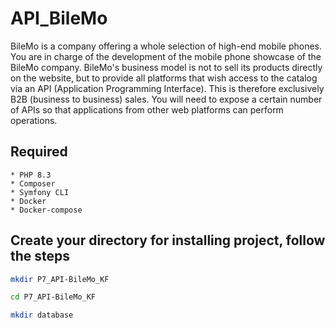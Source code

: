 # API_BileMo

BileMo is a company offering a whole selection of high-end mobile phones. You are in charge of the development of the
mobile phone showcase of the BileMo company. BileMo's business model is not to sell its products directly on the
website, but to provide all platforms that wish access to the catalog via an API (Application Programming Interface).
This is therefore exclusively B2B (business to business) sales. You will need to expose a certain number of APIs so that
applications from other web platforms can perform operations.

## Required

    * PHP 8.3
    * Composer   
    * Symfony CLI
    * Docker
    * Docker-compose

## Create your directory for installing project, follow the steps

```bash
mkdir P7_API-BileMo_KF

cd P7_API-BileMo_KF

mkdir database
```
